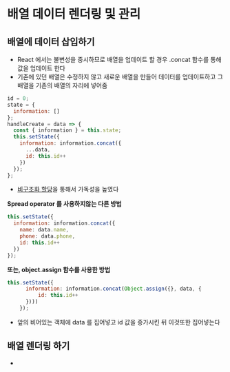 # 배열 데이터 렌더링 및 관리

## 배열에 데이터 삽입하기

- React 에서는 불변성을 중시하므로 배열을 업데이트 할 경우 .concat 함수를 통해 값을 업데이트 한다
- 기존에 있던 배열은 수정하지 않고 새로운 배열을 만들어 데이터를 업데이트하고 그 배열을 기존의 배열의 자리에 넣어줌

```jsx
id = 0;
state = {
  information: []
};
handleCreate = data => {
  const { information } = this.state;
  this.setState({
    information: information.concat({
      ...data,
      id: this.id++
    })
  });
};
```

- [비구조화 할당](https://developer.mozilla.org/ko/docs/Web/JavaScript/Reference/Operators/Destructuring_assignment)을 통해서 가독성을 높였다

**Spread operator 를 사용하지않는 다른 방법**

```jsx
this.setState({
  information: information.concat({
    name: data.name,
    phone: data.phone,
    id: this.id++
  })
});
```

**또는, object.assign 함수를 사용한 방법**

```jsx
this.setState({
      information: information.concat(Object.assign({}, data, {
          id: this.id++
      })))
    });
```

- 앞의 비어있는 객체에 data 를 집어넣고 id 값을 증가시킨 뒤 이것또한 집어넣는다

## 배열 렌더링 하기
- 